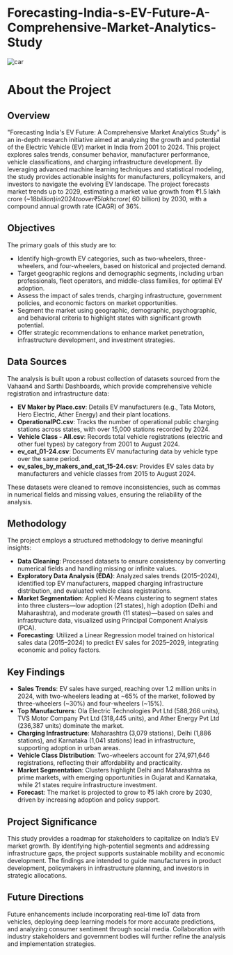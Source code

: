 # Forecasting-India-s-EV-Future-A-Comprehensive-Market-Analytics-Study
![car](https://github.com/user-attachments/assets/e92f0f30-ddaf-4702-8a3a-59cf67952da4)

# About the Project

## Overview
"Forecasting India's EV Future: A Comprehensive Market Analytics Study" is an in-depth research initiative aimed at analyzing the growth and potential of the Electric Vehicle (EV) market in India from 2001 to 2024. This project explores sales trends, consumer behavior, manufacturer performance, vehicle classifications, and charging infrastructure development. By leveraging advanced machine learning techniques and statistical modeling, the study provides actionable insights for manufacturers, policymakers, and investors to navigate the evolving EV landscape. The project forecasts market trends up to 2029, estimating a market value growth from ₹1.5 lakh crore (~$18 billion) in 2024 to over ₹5 lakh crore (~$60 billion) by 2030, with a compound annual growth rate (CAGR) of 36%.

## Objectives
The primary goals of this study are to:
- Identify high-growth EV categories, such as two-wheelers, three-wheelers, and four-wheelers, based on historical and projected demand.
- Target geographic regions and demographic segments, including urban professionals, fleet operators, and middle-class families, for optimal EV adoption.
- Assess the impact of sales trends, charging infrastructure, government policies, and economic factors on market opportunities.
- Segment the market using geographic, demographic, psychographic, and behavioral criteria to highlight states with significant growth potential.
- Offer strategic recommendations to enhance market penetration, infrastructure development, and investment strategies.

## Data Sources
The analysis is built upon a robust collection of datasets sourced from the Vahaan4 and Sarthi Dashboards, which provide comprehensive vehicle registration and infrastructure data:
- **EV Maker by Place.csv**: Details EV manufacturers (e.g., Tata Motors, Hero Electric, Ather Energy) and their plant locations.
- **OperationalPC.csv**: Tracks the number of operational public charging stations across states, with over 15,000 stations recorded by 2024.
- **Vehicle Class - All.csv**: Records total vehicle registrations (electric and other fuel types) by category from 2001 to August 2024.
- **ev_cat_01-24.csv**: Documents EV manufacturing data by vehicle type over the same period.
- **ev_sales_by_makers_and_cat_15-24.csv**: Provides EV sales data by manufacturers and vehicle classes from 2015 to August 2024.

These datasets were cleaned to remove inconsistencies, such as commas in numerical fields and missing values, ensuring the reliability of the analysis.

## Methodology
The project employs a structured methodology to derive meaningful insights:
- **Data Cleaning**: Processed datasets to ensure consistency by converting numerical fields and handling missing or infinite values.
- **Exploratory Data Analysis (EDA)**: Analyzed sales trends (2015–2024), identified top EV manufacturers, mapped charging infrastructure distribution, and evaluated vehicle class registrations.
- **Market Segmentation**: Applied K-Means clustering to segment states into three clusters—low adoption (21 states), high adoption (Delhi and Maharashtra), and moderate growth (11 states)—based on sales and infrastructure data, visualized using Principal Component Analysis (PCA).
- **Forecasting**: Utilized a Linear Regression model trained on historical sales data (2015–2024) to predict EV sales for 2025–2029, integrating economic and policy factors.

## Key Findings
- **Sales Trends**: EV sales have surged, reaching over 1.2 million units in 2024, with two-wheelers leading at ~65% of the market, followed by three-wheelers (~30%) and four-wheelers (~15%).
- **Top Manufacturers**: Ola Electric Technologies Pvt Ltd (588,266 units), TVS Motor Company Pvt Ltd (318,445 units), and Ather Energy Pvt Ltd (236,387 units) dominate the market.
- **Charging Infrastructure**: Maharashtra (3,079 stations), Delhi (1,886 stations), and Karnataka (1,041 stations) lead in infrastructure, supporting adoption in urban areas.
- **Vehicle Class Distribution**: Two-wheelers account for 274,971,646 registrations, reflecting their affordability and practicality.
- **Market Segmentation**: Clusters highlight Delhi and Maharashtra as prime markets, with emerging opportunities in Gujarat and Karnataka, while 21 states require infrastructure investment.
- **Forecast**: The market is projected to grow to ₹5 lakh crore by 2030, driven by increasing adoption and policy support.

## Project Significance
This study provides a roadmap for stakeholders to capitalize on India’s EV market growth. By identifying high-potential segments and addressing infrastructure gaps, the project supports sustainable mobility and economic development. The findings are intended to guide manufacturers in product development, policymakers in infrastructure planning, and investors in strategic allocations.

## Future Directions
Future enhancements include incorporating real-time IoT data from vehicles, deploying deep learning models for more accurate predictions, and analyzing consumer sentiment through social media. Collaboration with industry stakeholders and government bodies will further refine the analysis and implementation strategies.

